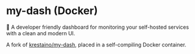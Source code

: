 # my-dash (Docker)

🔢 A developer friendly dashboard for monitoring your self-hosted services with a clean and modern UI.
  
A fork of [krestaino/my-dash](https://github.com/krestaino/my-dash), placed in a self-compiling Docker container.
